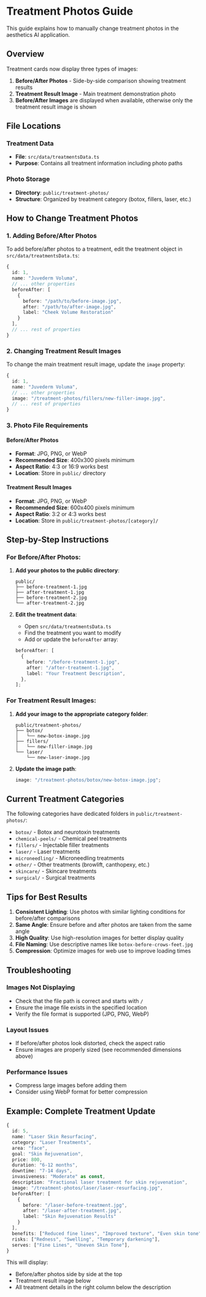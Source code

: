 # Treatment Photos Guide

This guide explains how to manually change treatment photos in the aesthetics AI application.

## Overview

Treatment cards now display three types of images:

1. **Before/After Photos** - Side-by-side comparison showing treatment results
2. **Treatment Result Image** - Main treatment demonstration photo
3. **Before/After Images** are displayed when available, otherwise only the treatment result image is shown

## File Locations

### Treatment Data

- **File**: `src/data/treatmentsData.ts`
- **Purpose**: Contains all treatment information including photo paths

### Photo Storage

- **Directory**: `public/treatment-photos/`
- **Structure**: Organized by treatment category (botox, fillers, laser, etc.)

## How to Change Treatment Photos

### 1. Adding Before/After Photos

To add before/after photos to a treatment, edit the treatment object in `src/data/treatmentsData.ts`:

```typescript
{
  id: 1,
  name: "Juvederm Voluma",
  // ... other properties
  beforeAfter: [
    {
      before: "/path/to/before-image.jpg",
      after: "/path/to/after-image.jpg",
      label: "Cheek Volume Restoration"
    }
  ],
  // ... rest of properties
}
```

### 2. Changing Treatment Result Images

To change the main treatment result image, update the `image` property:

```typescript
{
  id: 1,
  name: "Juvederm Voluma",
  // ... other properties
  image: "/treatment-photos/fillers/new-filler-image.jpg",
  // ... rest of properties
}
```

### 3. Photo File Requirements

#### Before/After Photos

- **Format**: JPG, PNG, or WebP
- **Recommended Size**: 400x300 pixels minimum
- **Aspect Ratio**: 4:3 or 16:9 works best
- **Location**: Store in `public/` directory

#### Treatment Result Images

- **Format**: JPG, PNG, or WebP
- **Recommended Size**: 600x400 pixels minimum
- **Aspect Ratio**: 3:2 or 4:3 works best
- **Location**: Store in `public/treatment-photos/[category]/`

## Step-by-Step Instructions

### For Before/After Photos:

1. **Add your photos to the public directory**:

   ```
   public/
   ├── before-treatment-1.jpg
   ├── after-treatment-1.jpg
   ├── before-treatment-2.jpg
   └── after-treatment-2.jpg
   ```

2. **Edit the treatment data**:

   - Open `src/data/treatmentsData.ts`
   - Find the treatment you want to modify
   - Add or update the `beforeAfter` array:

   ```typescript
   beforeAfter: [
     {
       before: "/before-treatment-1.jpg",
       after: "/after-treatment-1.jpg",
       label: "Your Treatment Description",
     },
   ];
   ```

### For Treatment Result Images:

1. **Add your image to the appropriate category folder**:

   ```
   public/treatment-photos/
   ├── botox/
   │   └── new-botox-image.jpg
   ├── fillers/
   │   └── new-filler-image.jpg
   └── laser/
       └── new-laser-image.jpg
   ```

2. **Update the image path**:
   ```typescript
   image: "/treatment-photos/botox/new-botox-image.jpg";
   ```

## Current Treatment Categories

The following categories have dedicated folders in `public/treatment-photos/`:

- `botox/` - Botox and neurotoxin treatments
- `chemical-peels/` - Chemical peel treatments
- `fillers/` - Injectable filler treatments
- `laser/` - Laser treatments
- `microneedling/` - Microneedling treatments
- `other/` - Other treatments (browlift, canthopexy, etc.)
- `skincare/` - Skincare treatments
- `surgical/` - Surgical treatments

## Tips for Best Results

1. **Consistent Lighting**: Use photos with similar lighting conditions for before/after comparisons
2. **Same Angle**: Ensure before and after photos are taken from the same angle
3. **High Quality**: Use high-resolution images for better display quality
4. **File Naming**: Use descriptive names like `botox-before-crows-feet.jpg`
5. **Compression**: Optimize images for web use to improve loading times

## Troubleshooting

### Images Not Displaying

- Check that the file path is correct and starts with `/`
- Ensure the image file exists in the specified location
- Verify the file format is supported (JPG, PNG, WebP)

### Layout Issues

- If before/after photos look distorted, check the aspect ratio
- Ensure images are properly sized (see recommended dimensions above)

### Performance Issues

- Compress large images before adding them
- Consider using WebP format for better compression

## Example: Complete Treatment Update

```typescript
{
  id: 5,
  name: "Laser Skin Resurfacing",
  category: "Laser Treatments",
  area: "face",
  goal: "Skin Rejuvenation",
  price: 800,
  duration: "6-12 months",
  downtime: "7-14 days",
  invasiveness: "Moderate" as const,
  description: "Fractional laser treatment for skin rejuvenation",
  image: "/treatment-photos/laser/laser-resurfacing.jpg",
  beforeAfter: [
    {
      before: "/laser-before-treatment.jpg",
      after: "/laser-after-treatment.jpg",
      label: "Skin Rejuvenation Results"
    }
  ],
  benefits: ["Reduced fine lines", "Improved texture", "Even skin tone"],
  risks: ["Redness", "Swelling", "Temporary darkening"],
  serves: ["Fine Lines", "Uneven Skin Tone"],
}
```

This will display:

- Before/after photos side by side at the top
- Treatment result image below
- All treatment details in the right column below the description
